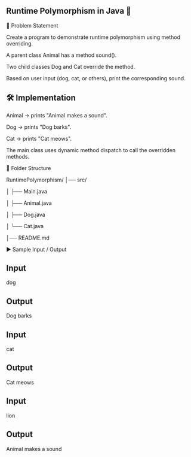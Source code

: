 ## Runtime Polymorphism in Java 🐾
📌 Problem Statement

Create a program to demonstrate runtime polymorphism using method overriding.

A parent class Animal has a method sound().

Two child classes Dog and Cat override the method.

Based on user input (dog, cat, or others), print the corresponding sound.

## 🛠 Implementation

Animal → prints "Animal makes a sound".

Dog → prints "Dog barks".

Cat → prints "Cat meows".

The main class uses dynamic method dispatch to call the overridden methods.

📂 Folder Structure

RuntimePolymorphism/
│── src/

│   ├── Main.java

│   ├── Animal.java

│   ├── Dog.java

│   └── Cat.java

│── README.md


▶ Sample Input / Output

## Input

dog


## Output

Dog barks


## Input

cat


## Output

Cat meows


## Input

lion


## Output

Animal makes a sound
